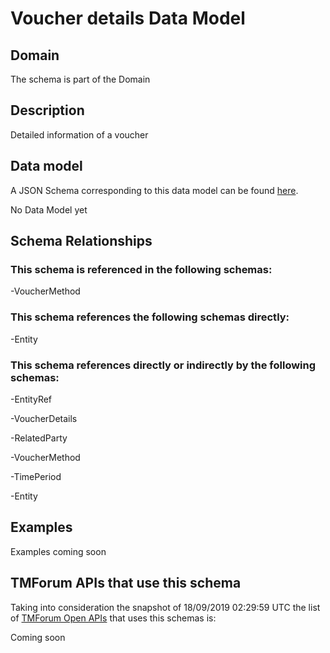 # Voucher details Data Model

## Domain

The  schema is part of the  Domain

## Description

Detailed information of a voucher

## Data model

A JSON Schema corresponding to this data model can be found
[here](https://github.com/tmforum-rand/schemas/blob/master/Customer/VoucherDetails.schema.json).

No Data Model yet

## Schema Relationships

### This schema is referenced in the following schemas:

-VoucherMethod

### This schema references the following schemas directly:

-Entity

### This schema references directly or indirectly by the following schemas:

-EntityRef

-VoucherDetails

-RelatedParty

-VoucherMethod

-TimePeriod

-Entity



## Examples

Examples coming soon

## TMForum APIs that use this schema

Taking into consideration the snapshot of 18/09/2019 02:29:59 UTC the list of [TMForum Open APIs](https://www.tmforum.org/open-apis/) that uses this schemas is:

Coming soon